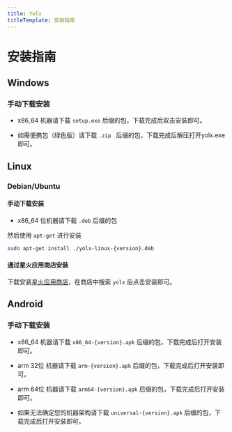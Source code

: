 ```yaml
---
title: Yolx
titleTemplate: 安装指南
---
```


# 安装指南

## Windows

### 手动下载安装

- x86_64 机器请下载 `setup.exe` 后缀的包，下载完成后双击安装即可。

- 如需便携包（绿色版）请下载 `.zip ` 后缀的包，下载完成后解压打开yolx.exe即可。

## Linux

### Debian/Ubuntu

#### 手动下载安装

- x86_64 位机器请下载 `.deb` 后缀的包

然后使用 `apt-get` 进行安装

```bash
sudo apt-get install ./yolx-linux-{version}.deb 
```

#### 通过星火应用商店安装

下载安装[星火应用商店](https://www.spark-app.store/)，在商店中搜索 `yolx` 后点击安装即可。

## Android

### 手动下载安装

- x86_64 机器请下载 `x86_64-{version}.apk` 后缀的包，下载完成后打开安装即可。

- arm 32位 机器请下载 `arm-{version}.apk` 后缀的包，下载完成后打开安装即可。

- arm 64位 机器请下载 `arm64-{version}.apk` 后缀的包，下载完成后打开安装即可。

- 如果无法确定您的机器架构请下载 `universal-{version}.apk` 后缀的包，下载完成后打开安装即可。